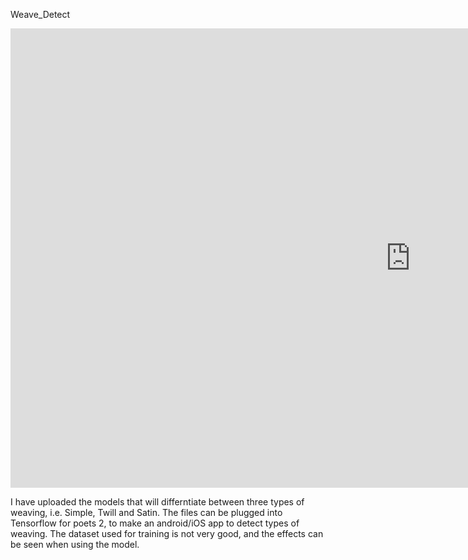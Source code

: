 Weave_Detect

<iframe width="1280" height="735" src="https://www.youtube.com/embed/D4677zM28p8" frameborder="0" allow="accelerometer; autoplay; encrypted-media; gyroscope; picture-in-picture" allowfullscreen></iframe>


I have uploaded the models that will differntiate between three types of weaving, i.e. Simple, Twill and Satin.
The files can be plugged into Tensorflow for poets 2, to make an android/iOS app to detect types of weaving.
The dataset used for training is not very good, and the effects can be seen when using the model.

